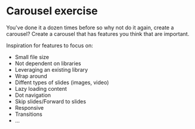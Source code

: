 # Carousel exercise
You've done it a dozen times before so why not do it again, create a carousel? Create a carousel that has features you think that are important.

Inspiration for features to focus on:
- Small file size
- Not dependent on libraries
- Leveraging an existing library
- Wrap around
- Diffent types of slides (images, video)
- Lazy loading content
- Dot navigation
- Skip slides/Forward to slides
- Responsive
- Transitions
- ...
